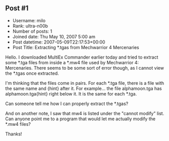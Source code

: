 ## Post #1
- Username: milo
- Rank: ultra-n00b
- Number of posts: 1
- Joined date: Thu May 10, 2007 5:00 am
- Post datetime: 2007-05-09T22:17:53+00:00
- Post Title: Extracting *.tgas from Mechwarrior 4 Mercenaries

Hello. I downloaded MultiEx Commander earlier today and tried to extract some *.tga files from inside a *.mw4 file used by Mechwarrior 4: Mercenaries. There seems to be some sort of error though, as I cannot view the *.tgas once extracted.

I'm thinking that the files come in pairs. For each *.tga file, there is a file with the same name and {hint} after it. For example... the file alphamoon.tga has alphamoon.tga{hint} right below it. It is the same for each *.tga. 


Can someone tell me how I can properly extract the *.tgas?


And on another note, I saw that mw4 is listed under the "cannot modify" list. Can anyone point me to a program that would let me actually modify the *.mw4 files? 

Thanks!
